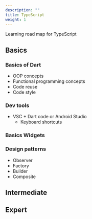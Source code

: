 ```yaml
---
description: ""
title: TypeScript
weight: 1
---
```


Learning road map for TypeScript

## Basics
### Basics of Dart
  - OOP concepts
  - Functional programming concepts
  - Code reuse
  - Code style

### Dev tools
- VSC + Dart code or Android Studio
  - Keyboard shortcuts

### Basics Widgets

### Design patterns
- Observer
- Factory
- Builder
- Composite

## Intermediate

## Expert
